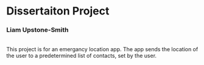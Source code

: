 # Dissertaiton Project
### Liam Upstone-Smith

<br>This project is for an emergancy location app. The app sends the location of the user to a predetermined list of contacts, set by the user.
